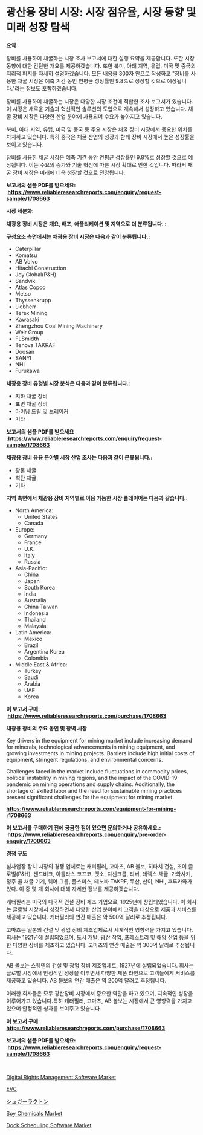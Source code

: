 <p><h1>광산용 장비 시장: 시장 점유율, 시장 동향 및 미래 성장 탐색</h1></p><p><strong>요약</strong></p>
<p><p>장비를 사용하여 채굴하는 시장 조사 보고서에 대한 실행 요약을 제공합니다. 또한 시장 동향에 대한 간단한 개요를 제공하겠습니다. 또한 북미, 아태 지역, 유럽, 미국 및 중국의 지리적 퍼지를 자세히 설명하겠습니다. 모든 내용을 300자 안으로 작성하고 "장비를 사용한 채굴 시장은 예측 기간 동안 연평균 성장률인 9.8%로 성장할 것으로 예상됩니다."라는 정보도 포함하겠습니다.</p><p>장비를 사용하여 채굴하는 시장은 다양한 시장 조건에 적합한 조사 보고서가 있습니다. 이 시장은 새로운 기술과 혁신적인 솔루션의 도입으로 계속해서 성장하고 있습니다. 채굴 장비 시장은 다양한 산업 분야에 사용되며 수요가 높아지고 있습니다.</p><p>북미, 아태 지역, 유럽, 미국 및 중국 등 주요 시장은 채굴 장비 시장에서 중요한 위치를 차지하고 있습니다. 특히 중국은 채굴 산업의 성장과 함께 장비 시장에서 높은 성장률을 보이고 있습니다.</p><p>장비를 사용한 채굴 시장은 예측 기간 동안 연평균 성장률인 9.8%로 성장할 것으로 예상됩니다. 이는 수요의 증가와 기술 혁신에 따른 시장 확대로 인한 것입니다. 따라서 채굴 장비 시장은 미래에 더욱 성장할 것으로 전망됩니다.</p></p>
<p><strong>보고서의 샘플 PDF를 받으세요: &nbsp;<a href="https://www.reliableresearchreports.com/enquiry/request-sample/1708663">https://www.reliableresearchreports.com/enquiry/request-sample/1708663</a></strong></p>
<p><strong>시장 세분화:</strong></p>
<p><strong> 채광용 장비 시장은 개요, 배포, 애플리케이션 및 지역으로 더 분류됩니다. :</strong></p>
<p><strong>구성요소 측면에서는 채광용 장비 시장은 다음과 같이 분류됩니다.:</strong></p>
<p><ul><li>Caterpillar</li><li>Komatsu</li><li>AB Volvo</li><li>Hitachi Construction</li><li>Joy Global(P&H)</li><li>Sandvik</li><li>Atlas Copco</li><li>Metso</li><li>Thyssenkrupp</li><li>Liebherr</li><li>Terex Mining</li><li>Kawasaki</li><li>Zhengzhou Coal Mining Machinery</li><li>Weir Group</li><li>FLSmidth</li><li>Tenova TAKRAF</li><li>Doosan</li><li>SANYI</li><li>NHI</li><li>Furukawa</li></ul></p>
<p><strong> 채광용 장비 유형별 시장 분석은 다음과 같이 분류됩니다.:</strong></p>
<p><ul><li>지하 채굴 장비</li><li>표면 채굴 장비</li><li>마이닝 드릴 및 브레이커</li><li>기타</li></ul></p>
<p><strong>보고서의 샘플 PDF를 받으세요 :<a href="https://www.reliableresearchreports.com/enquiry/request-sample/1708663">https://www.reliableresearchreports.com/enquiry/request-sample/1708663</a></strong></p>
<p><strong> 채광용 장비 응용 분야별 시장 산업 조사는 다음과 같이 분류됩니다.:</strong></p>
<p><ul><li>광물 채굴</li><li>석탄 채굴</li><li>기타</li></ul></p>
<p><strong>지역 측면에서 채광용 장비 지역별로 이용 가능한 시장 플레이어는 다음과 같습니다.:</strong></p>
<p><ul>
    <li>
        North America:
        <ul>
            <li>United States</li>
            <li>Canada</li>
        </ul>
    </li>
    <li>
        Europe:
        <ul>
            <li>Germany</li>
            <li>France</li>
            <li>U.K.</li>
            <li>Italy</li>
            <li>Russia</li>
        </ul>
    </li>
    <li>
        Asia-Pacific:
        <ul>
            <li>China</li>
            <li>Japan</li>
            <li>South Korea</li>
            <li>India</li>
            <li>Australia</li>
            <li>China Taiwan</li>
            <li>Indonesia</li>
            <li>Thailand</li>
            <li>Malaysia</li>
        </ul>
    </li>
    <li>
        Latin America:
        <ul>
            <li>Mexico</li>
            <li>Brazil</li>
            <li>Argentina Korea</li>
            <li>Colombia</li>
        </ul>
    </li>
    <li>
        Middle East & Africa:
        <ul>
            <li>Turkey</li>
            <li>Saudi</li>
            <li>Arabia</li>
            <li>UAE</li>
            <li>Korea</li>
        </ul>
    </li>
    </ul></p>
<p><strong>이 보고서 구매: &nbsp;<a href="https://www.reliableresearchreports.com/purchase/1708663">https://www.reliableresearchreports.com/purchase/1708663</a></strong></p>
<p><strong>채광용 장비의 주요 동인 및 장벽 시장</strong></p>
<p><p>Key drivers in the equipment for mining market include increasing demand for minerals, technological advancements in mining equipment, and growing investments in mining projects. Barriers include high initial costs of equipment, stringent regulations, and environmental concerns.</p><p>Challenges faced in the market include fluctuations in commodity prices, political instability in mining regions, and the impact of the COVID-19 pandemic on mining operations and supply chains. Additionally, the shortage of skilled labor and the need for sustainable mining practices present significant challenges for the equipment for mining market.</p></p>
<p><strong><a href="https://www.reliableresearchreports.com/equipment-for-mining-r1708663">https://www.reliableresearchreports.com/equipment-for-mining-r1708663</a></strong></p>
<p><strong>이 보고서를 구매하기 전에 궁금한 점이 있으면 문의하거나 공유하세요.: &nbsp;<a href="https://www.reliableresearchreports.com/enquiry/pre-order-enquiry/1708663">https://www.reliableresearchreports.com/enquiry/pre-order-enquiry/1708663</a></strong></p>
<p><strong>경쟁 구도</strong></p>
<p><p>섬사업장 장치 시장의 경쟁 업체로는 캐터필러, 고마츠, AB 볼보, 히타치 건설, 조이 글로벌(P&H), 샌드비크, 아틀라스 코프코, 멧소, 디센크룹, 리버, 테렉스 채굴, 가와사키, 정주 콜 채굴 기계, 웨어 그룹, 플스미스, 테노바 TAKRF, 두산, 산이, NHI, 후루카와가 있다. 이 중 몇 개 회사에 대해 자세한 정보를 제공하겠습니다.</p><p>캐터필러는 미국의 다국적 건설 장비 제조 기업으로, 1925년에 창립되었습니다. 이 회사는 글로벌 시장에서 성장하면서 다양한 산업 분야에서 고객을 대상으로 제품과 서비스를 제공하고 있습니다. 캐터필러의 연간 매출은 약 500억 달러로 추정됩니다.</p><p>고마츠는 일본의 건설 및 광업 장비 제조업체로서 세계적인 영향력을 가지고 있습니다. 회사는 1921년에 설립되었으며, 도시 개발, 광산 작업, 포레스트리 및 해양 산업 등을 위한 다양한 장비를 제조하고 있습니다. 고마츠의 연간 매출은 약 300억 달러로 추정됩니다.</p><p>AB 볼보는 스웨덴의 건설 및 광업 장비 제조업체로, 1927년에 설립되었습니다. 회사는 글로벌 시장에서 안정적인 성장을 이루면서 다양한 제품 라인으로 고객들에게 서비스를 제공하고 있습니다. AB 볼보의 연간 매출은 약 200억 달러로 추정됩니다.</p><p>이러한 회사들은 모두 광산장비 시장에서 중요한 역할을 하고 있으며, 지속적인 성장을 이루어가고 있습니다.특히 캐터필러, 고마츠, AB 볼보는 시장에서 큰 영향력을 가지고 있으며 안정적인 성과를 보여주고 있습니다.</p></p>
<p><strong>이 보고서 구매: &nbsp; <a href="https://www.reliableresearchreports.com/purchase/1708663">https://www.reliableresearchreports.com/purchase/1708663</a></strong></p>
<p><strong>보고서의 샘플 PDF를 받으세요: &nbsp;<a href="https://www.reliableresearchreports.com/enquiry/request-sample/1708663">https://www.reliableresearchreports.com/enquiry/request-sample/1708663</a></strong><strong></strong></p>
<p>&nbsp;</p>
<p><p><a href="https://github.com/jhcraigie/Market-Research-Report-List-2/blob/main/digital-rights-management-software-market.md">Digital Rights Management Software Market</a></p><p><a href="https://github.com/vsn7qpua81q/Market-Research-Report-List-1/blob/main/152979524286.md">EVC</a></p><p><a href="https://github.com/AaronVargas43/Market-Research-Report-List-1/blob/main/562305326117.md">シュガーラクトン</a></p><p><a href="https://issuu.com/reportprime-2/docs/soy-chemicals-market-size-2030.pptx">Soy Chemicals Market</a></p><p><a href="https://github.com/sonuprakash1/Market-Research-Report-List-2/blob/main/dock-scheduling-software-market.md">Dock Scheduling Software Market</a></p></p>